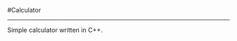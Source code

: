 #Calculator
________________________________________________________

Simple calculator written in C++.
